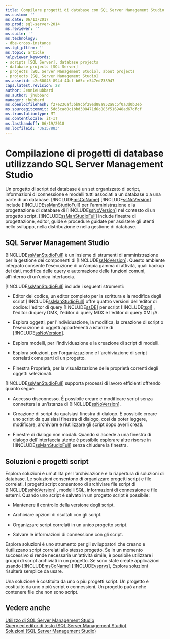 ```yaml
---
title: Compilare progetti di database con SQL Server Management Studio | Microsoft Docs
ms.custom: ''
ms.date: 06/13/2017
ms.prod: sql-server-2014
ms.reviewer: ''
ms.suite: ''
ms.technology:
- dbe-cross-instance
ms.tgt_pltfrm: ''
ms.topic: article
helpviewer_keywords:
- scripts [SQL Server], database projects
- database projects [SQL Server]
- projects [SQL Server Management Studio], about projects
- projects [SQL Server Management Studio]
ms.assetid: c2e80045-894d-44cf-b65c-e547ed738947
caps.latest.revision: 28
author: JennieHubbard
ms.author: jhubbard
manager: jhubbard
ms.openlocfilehash: f27e236af3bb9cbf29ed88a952a8c5f0a3d0b3eb
ms.sourcegitcommit: 5dd5cad0c1bbd308471d6c885f516948ad67dfcf
ms.translationtype: MT
ms.contentlocale: it-IT
ms.lasthandoff: 06/19/2018
ms.locfileid: "36157883"
---
```

# <a name="build-database-projects-by-using-sql-server-management-studio"></a>Compilazione di progetti di database utilizzando SQL Server Management Studio
  Un progetto di script del database è un set organizzato di script, informazioni di connessione e modelli tutti associati a un database o a una parte di un database. [!INCLUDE[msCoName](../includes/msconame-md.md)] [!INCLUDE[ssNoVersion](../includes/ssnoversion-md.md)] include [!INCLUDE[ssManStudioFull](../includes/ssmanstudiofull-md.md)] per l'amministrazione e la progettazione di database di [!INCLUDE[ssNoVersion](../includes/ssnoversion-md.md)] nel contesto di un progetto script. [!INCLUDE[ssManStudioFull](../includes/ssmanstudiofull-md.md)] include finestre di progettazione, editor, guide e procedure guidate per assistere gli utenti nello sviluppo, nella distribuzione e nella gestione di database.  
  
## <a name="sql-server-management-studio"></a>SQL Server Management Studio  
 [!INCLUDE[ssManStudioFull](../includes/ssmanstudiofull-md.md)] è un insieme di strumenti di amministrazione per la gestione dei componenti di [!INCLUDE[ssNoVersion](../includes/ssnoversion-md.md)]. Questo ambiente integrato consente l'esecuzione di un'ampia gamma di attività, quali backup dei dati, modifica delle query e automazione delle funzioni comuni, all'interno di un'unica interfaccia.  
  
 [!INCLUDE[ssManStudioFull](../includes/ssmanstudiofull-md.md)] include i seguenti strumenti:  
  
-   Editor del codice, un editor completo per la scrittura e la modifica degli script [!INCLUDE[ssManStudioFull](../includes/ssmanstudiofull-md.md)] offre quattro versioni dell'editor di codice: l'editor di query [!INCLUDE[ssDE](../includes/ssde-md.md)] per script [!INCLUDE[tsql](../includes/tsql-md.md)] , l'editor di query DMX, l'editor di query MDX e l'editor di query XML/A.  
  
-   Esplora oggetti, per l'individuazione, la modifica, la creazione di script o l'esecuzione di oggetti appartenenti a istanze di [!INCLUDE[ssNoVersion](../includes/ssnoversion-md.md)].  
  
-   Esplora modelli, per l'individuazione e la creazione di script di modelli.  
  
-   Esplora soluzioni, per l'organizzazione e l'archiviazione di script correlati come parti di un progetto.  
  
-   Finestra Proprietà, per la visualizzazione delle proprietà correnti degli oggetti selezionati.  
  
 [!INCLUDE[ssManStudioFull](../includes/ssmanstudiofull-md.md)] supporta processi di lavoro efficienti offrendo quanto segue:  
  
-   Accesso disconnesso. È possibile creare e modificare script senza connettersi a un'istanza di [!INCLUDE[ssNoVersion](../includes/ssnoversion-md.md)].  
  
-   Creazione di script da qualsiasi finestra di dialogo. È possibile creare uno script da qualsiasi finestra di dialogo, così da poter leggere, modificare, archiviare e riutilizzare gli script dopo averli creati.  
  
-   Finestre di dialogo non modali. Quando si accede a una finestra di dialogo dell'interfaccia utente è possibile esplorare altre risorse in [!INCLUDE[ssManStudioFull](../includes/ssmanstudiofull-md.md)] senza chiudere la finestra.  
  
## <a name="solutions-and-script-projects"></a>Soluzioni e progetti script  
 Esplora soluzioni è un'utilità per l'archiviazione e la riapertura di soluzioni di database. Le soluzioni consentono di organizzare progetti script e file correlati. I progetti script consentono di archiviare file script di [!INCLUDE[ssNoVersion](../includes/ssnoversion-md.md)] , modelli SQL, informazioni di connessione e file esterni. Quando uno script è salvato in un progetto script è possibile:  
  
-   Mantenere il controllo della versione degli script.  
  
-   Archiviare opzioni di risultati con gli script.  
  
-   Organizzare script correlati in un unico progetto script.  
  
-   Salvare le informazioni di connessione con gli script.  
  
 Esplora soluzioni è uno strumento per gli sviluppatori che creano e riutilizzano script correlati allo stesso progetto. Se in un momento successivo si rende necessaria un'attività simile, è possibile utilizzare i gruppi di script archiviati in un progetto. Se sono state create applicazioni usando [!INCLUDE[msCoName](../includes/msconame-md.md)] [!INCLUDE[vsprvs](../includes/vsprvs-md.md)], Esplora soluzioni risulterà semplice da usare.  
  
 Una soluzione è costituita da uno o più progetti script. Un progetto è costituito da uno o più script o connessioni. Un progetto può anche contenere file che non sono script.  
  
## <a name="see-also"></a>Vedere anche  
 [Utilizzo di SQL Server Management Studio](../database-engine/use-sql-server-management-studio.md)   
 [Query ed editor di testo &#40;SQL Server Management Studio&#41;](../relational-databases/scripting/query-and-text-editors-sql-server-management-studio.md)   
 [Soluzioni &#40;SQL Server Management Studio&#41;](solution/solutions-sql-server-management-studio.md)  
  
  